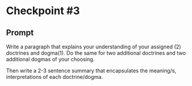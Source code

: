 # Checkpoint #3

## Prompt

Write a paragraph that explains your understanding of your assigned (2) doctrines and dogma(1). Do the same for two additional doctrines and two additional dogmas of your choosing.

Then write a 2-3 sentence summary that encapsulates the meaning/s, interpretations of each doctrine/dogma. 